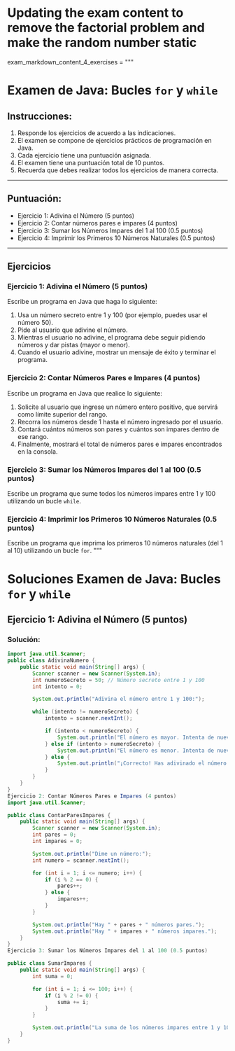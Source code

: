 # Updating the exam content to remove the factorial problem and make the random number static

exam_markdown_content_4_exercises = """
# Examen de Java: Bucles `for` y `while`

## Instrucciones:
1. Responde los ejercicios de acuerdo a las indicaciones.
2. El examen se compone de ejercicios prácticos de programación en Java.
3. Cada ejercicio tiene una puntuación asignada.
4. El examen tiene una puntuación total de 10 puntos.
5. Recuerda que debes realizar todos los ejercicios de manera correcta.

---

## Puntuación:

- Ejercicio 1: Adivina el Número (5 puntos)
- Ejercicio 2: Contar números pares e impares (4 puntos)
- Ejercicio 3: Sumar los Números Impares del 1 al 100 (0.5 puntos)
- Ejercicio 4: Imprimir los Primeros 10 Números Naturales (0.5 puntos)


---

## Ejercicios

### Ejercicio 1: Adivina el Número (5 puntos)

Escribe un programa en Java que haga lo siguiente:
1. Usa un número secreto entre 1 y 100 (por ejemplo, puedes usar el número 50).
2. Pide al usuario que adivine el número.
3. Mientras el usuario no adivine, el programa debe seguir pidiendo números y dar pistas (mayor o menor).
4. Cuando el usuario adivine, mostrar un mensaje de éxito y terminar el programa.

### Ejercicio 2: Contar Números Pares e Impares (4 puntos)

Escribe un programa en Java que realice lo siguiente:
1. Solicite al usuario que ingrese un número entero positivo, que servirá como límite superior del rango.
2. Recorra los números desde 1 hasta el número ingresado por el usuario.
3. Contará cuántos números son pares y cuántos son impares dentro de ese rango.
4. Finalmente, mostrará el total de números pares e impares encontrados en la consola.

### Ejercicio 3: Sumar los Números Impares del 1 al 100 (0.5 puntos)

Escribe un programa que sume todos los números impares entre 1 y 100 utilizando un bucle `while`.

### Ejercicio 4: Imprimir los Primeros 10 Números Naturales (0.5 puntos)

Escribe un programa que imprima los primeros 10 números naturales (del 1 al 10) utilizando un bucle `for`.
"""


# Soluciones Examen de Java: Bucles `for` y `while`

## Ejercicio 1: Adivina el Número (5 puntos)

### Solución:

```java
import java.util.Scanner;
public class AdivinaNumero {
    public static void main(String[] args) {
        Scanner scanner = new Scanner(System.in);
        int numeroSecreto = 50; // Número secreto entre 1 y 100
        int intento = 0;

        System.out.println("Adivina el número entre 1 y 100:");

        while (intento != numeroSecreto) {
            intento = scanner.nextInt();

            if (intento < numeroSecreto) {
                System.out.println("El número es mayor. Intenta de nuevo.");
            } else if (intento > numeroSecreto) {
                System.out.println("El número es menor. Intenta de nuevo.");
            } else {
                System.out.println("¡Correcto! Has adivinado el número.");
            }
        }
    }
}
Ejercicio 2: Contar Números Pares e Impares (4 puntos)
import java.util.Scanner;

public class ContarParesImpares {
    public static void main(String[] args) {
        Scanner scanner = new Scanner(System.in);
        int pares = 0;
        int impares = 0;

        System.out.println("Dime un número:");
        int numero = scanner.nextInt();

        for (int i = 1; i <= numero; i++) {
            if (i % 2 == 0) {
                pares++;
            } else {
                impares++;
            }
        }

        System.out.println("Hay " + pares + " números pares.");
        System.out.println("Hay " + impares + " números impares.");
    }
}
Ejercicio 3: Sumar los Números Impares del 1 al 100 (0.5 puntos)

public class SumarImpares {
    public static void main(String[] args) {
        int suma = 0;

        for (int i = 1; i <= 100; i++) {
            if (i % 2 != 0) {
                suma += i;
            }
        }

        System.out.println("La suma de los números impares entre 1 y 100 es: " + suma);
    }
}
